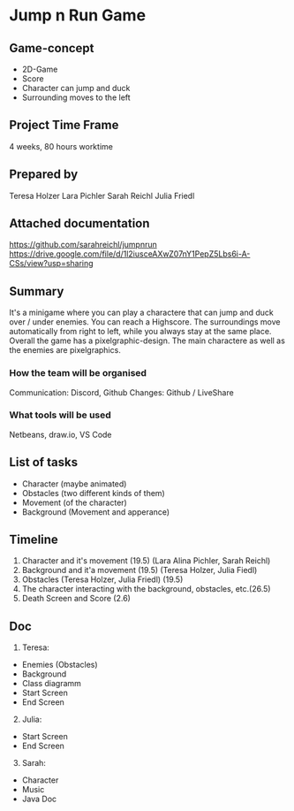 # Jump n Run Game

## Game-concept

* 2D-Game 
* Score
* Character can jump and duck
* Surrounding moves to the left


## Project Time Frame
4 weeks, 80 hours worktime

## Prepared by
Teresa Holzer
Lara Pichler
Sarah Reichl
Julia Friedl

## Attached documentation
https://github.com/sarahreichl/jumpnrun
https://drive.google.com/file/d/1l2iusceAXwZ07nY1PepZ5Lbs6i-A-CSs/view?usp=sharing

## Summary
It's a minigame where you can play a charactere that can jump and duck over / under enemies. You can reach a Highscore. The surroundings move automatically from right to left, while you always stay at the same place. Overall the game has a pixelgraphic-design. The main charactere as well as the enemies are pixelgraphics.

### How the team will be organised
Communication: Discord, Github
Changes: Github / LiveShare

### What tools will be used
Netbeans, draw.io, VS Code


## List of tasks
* Character (maybe animated)
* Obstacles (two different kinds of them)
* Movement (of the character)
* Background (Movement and apperance)

## Timeline
1. Character and it's movement (19.5) (Lara Alina Pichler, Sarah Reichl)
2. Background and it'a movement (19.5) (Teresa Holzer, Julia Fiedl)
3. Obstacles (Teresa Holzer, Julia Friedl) (19.5)
4. The character interacting with the background, obstacles, etc.(26.5)
5. Death Screen and Score (2.6)

## Doc
1. Teresa:
- Enemies (Obstacles)
- Background
- Class diagramm
- Start Screen
- End Screen 


2. Julia:
- Start Screen
- End Screen


3. Sarah:
- Character
- Music
- Java Doc

